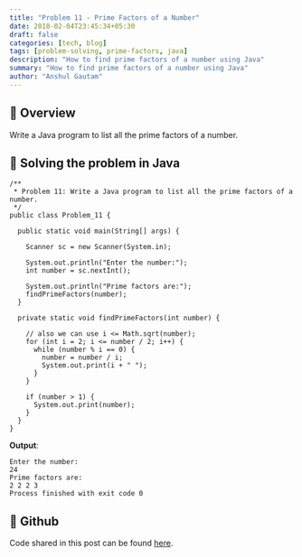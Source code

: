 ```yaml
---
title: "Problem 11 - Prime Factors of a Number"
date: 2018-02-04T23:45:34+05:30
draft: false
categories: [tech, blog]
tags: [problem-solving, prime-factors, java]
description: "How to find prime factors of a number using Java"
summary: "How to find prime factors of a number using Java"
author: "Anshul Gautam"
---
```


## 🎯 Overview
Write a Java program to list all the prime factors of a number.

## 🎯 Solving the problem in Java

```
/**
 * Problem 11: Write a Java program to list all the prime factors of a number.
 */
public class Problem_11 {

  public static void main(String[] args) {

    Scanner sc = new Scanner(System.in);

    System.out.println("Enter the number:");
    int number = sc.nextInt();

    System.out.println("Prime factors are:");
    findPrimeFactors(number);
  }

  private static void findPrimeFactors(int number) {

    // also we can use i <= Math.sqrt(number);
    for (int i = 2; i <= number / 2; i++) {
      while (number % i == 0) {
        number = number / i;
        System.out.print(i + " ");
      }
    }

    if (number > 1) {
      System.out.print(number);
    }
  }
}
```

**Output**:
```
Enter the number:
24
Prime factors are:
2 2 2 3
Process finished with exit code 0

```

## 🎯 Github
Code shared in this post can be found [here](https://github.com/anshulgammy/problem-solving-with-java/blob/main/src/com/utopian/nerd/problem/solving/Problem_11.java).
